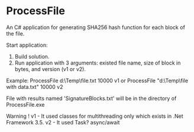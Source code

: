 # ProcessFile
An C# application for generating SHA256 hash function for each block of the file.

Start application:

1. Build solution.
2. Run application with 3 arguments: existed file name, size of block in bytes, and version (v1 or v2).

Example:
ProcessFile d:\Temp\file.txt 10000 v1
or
ProcessFile "d:\Temp\file with data.txt" 10000 v2


File with results named 'SignatureBlocks.txt' will be in the directory of ProcessFile.exe

Warning !
v1 - It used classes for multithreading only which exists in .Net Framework 3.5. 
v2 - It used Task? async/await
